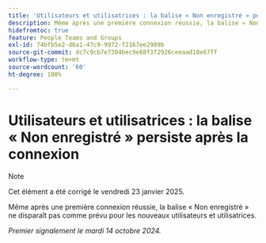 ```yaml
---
title: 'Utilisateurs et utilisatrices : la balise « Non enregistré » persiste après la connexion'
description: Même après une première connexion réussie, la balise « Non enregistré » ne disparaît pas comme prévu pour les nouveaux utilisateurs et utilisatrices.
hidefromtoc: true
feature: People Teams and Groups
exl-id: 74bfb5e2-d6a1-47c9-9972-f2167ee2909b
source-git-commit: dc7c9cb7e7304bec9e68f3f2926ceeaad18e67ff
workflow-type: tm+mt
source-wordcount: '60'
ht-degree: 100%

---
```


# Utilisateurs et utilisatrices : la balise « Non enregistré » persiste après la connexion

>[!NOTE]
>
>Cet élément a été corrigé le vendredi 23 janvier 2025.

Même après une première connexion réussie, la balise « Non enregistré » ne disparaît pas comme prévu pour les nouveaux utilisateurs et utilisatrices.

_Premier signalement le mardi 14 octobre 2024._
